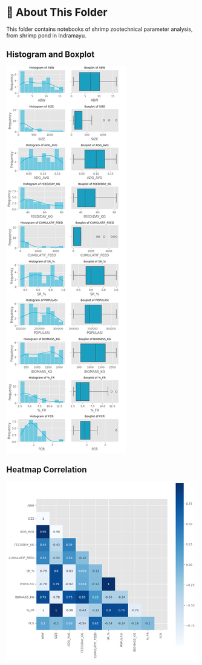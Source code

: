 # 📁 About This Folder  

This folder contains notebooks of shrimp zootechnical parameter analysis, from shrimp pond in Indramayu.

## Histogram and Boxplot

![Histogram and boxplot](https://github.com/harishmuh/bioinformatics_biopython_projects/blob/main/vibrio_isolate_analysis_Indramayu_Indonesia/data_and_assets/shrimp_feed_growth_SR/Feed_avg_SR_histogram_boxplot.png)

## Heatmap Correlation
![Heatmap Correlation](https://github.com/harishmuh/bioinformatics_biopython_projects/blob/main/vibrio_isolate_analysis_Indramayu_Indonesia/data_and_assets/shrimp_feed_growth_SR/Spearman_correlation_heatmap_feed_SR.png)
